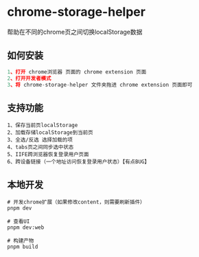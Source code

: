 # chrome-storage-helper

帮助在不同的chrome页之间切换localStorage数据

## 如何安装

```js
1、打开 chrome浏览器 页面的 chrome extension 页面
2、打开开发者模式
3、将 chrome-storage-helper 文件夹拖进 chrome extension 页面即可
```

## 支持功能

```
1、保存当前页localStorage
2、加载存储localStorage到当前页
3、全选/反选 选择加载的项
4、tabs页之间同步选中状态
5、IIFE跨浏览器恢复登录用户页面
6、跨设备链接（一个地址访问恢复登录用户状态）【有点BUG】
```
## 本地开发
```shell
# 开发chrome扩展（如果修改content，则需要刷新插件）
pnpm dev

# 查看UI
pnpm dev:web

# 构建产物
pnpm build
```
